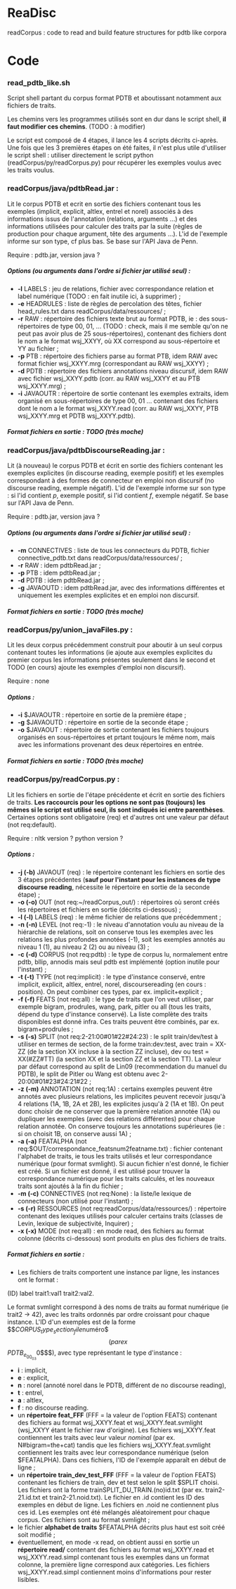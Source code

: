 ReaDisc
=======
readCorpus : code to read and build feature structures for pdtb like corpora

# Code
### read_pdtb_like.sh
Script shell partant du corpus format PDTB et aboutissant notamment aux fichiers de traits.

Les chemins vers les programmes utilisés sont en dur dans le script shell, **il faut modifier ces chemins**. (TODO : à modifier)

Le script est composé de 4 étapes, il lance les 4 scripts décrits ci-après. Une fois que les 3 premières étapes on été faites, il n'est plus utile d'utiliser le script shell : utiliser directement le script python (readCorpus/py/readCorpus.py) pour récupérer les exemples voulus avec les traits voulus.

### readCorpus/java/pdtbRead.jar : 

Lit le corpus PDTB et ecrit en sortie des fichiers contenant tous les exemples (implicit, explicit, altlex, entrel et norel) associés à des informations issus de l'annotation (relations, arguments ...) et des informations utilisées pour calculer des traits par la suite (règles de production pour chaque argument, tête des arguments ...). L'id de l'exemple informe sur son type, cf plus bas. Se base sur l'API Java de Penn.

Require : pdtb.jar, version java ? 

##### Options (ou arguments dans l'ordre si fichier jar utilisé seul) : 
* **-l** LABELS : jeu de relations, fichier avec correspondance relation et label numérique (TODO : en fait inutile ici, à supprimer) ;
* **-e** HEADRULES : liste de règles de percolation des têtes, fichier head_rules.txt dans readCorpus/data/ressources/ ;
* **-r** RAW : répertoire des fichiers texte brut au format PDTB, ie : des sous-répertoires de type 00, 01, ... (TODO : check, mais il me semble qu'on ne peut pas avoir plus de 25 sous-répertoires), contenant des fichiers dont le nom a le format wsj_XXYY, où XX correspond au sous-répertoire et YY au fichier ;
* **-p** PTB : répertoire des fichiers parse au format PTB, idem RAW avec format fichier wsj_XXYY.mrg (correspondant au RAW wsj_XXYY) ;
* **-d** PDTB : répertoire des fichiers annotations niveau discursif, idem RAW avec fichier wsj_XXYY.pdtb (corr. au RAW wsj_XXYY et au PTB wsj_XXYY.mrg) ;
* **-i** JAVAOUTR : répertoire de sortie contenant les exemples extraits, idem organisé en sous-répertoires de type 00, 01 ... contenant des fichiers dont le nom a le format wsj_XXYY.read (corr. au RAW wsj_XXYY, PTB wsj_XXYY.mrg et PDTB wsj_XXYY.pdtb).

##### Format fichiers en sortie : TODO (très moche)


### readCorpus/java/pdtbDiscourseReading.jar : 

Lit (à nouveau) le corpus PDTB et écrit en sortie des fichiers contenant les exemples explicites (in discourse reading, exemple positif) et les exemples correspondant à des formes de connecteur en emploi non discursif (no discourse reading, exemple négatif). L'id de l'exemple informe sur son type : si l'id contient _p_, exemple positif, si l'id contient _f_, exemple négatif. Se base sur l'API Java de Penn.
  
Require : pdtb.jar, version java ?

##### Options (ou arguments dans l'ordre si fichier jar utilisé seul) :
  * **-m** CONNECTIVES : liste de tous les connecteurs du PDTB, fichier connective_pdtb.txt dans readCorpus/data/ressources/ ;
  * **-r** RAW : idem pdtbRead.jar ;
  * **-p** PTB : idem pdtbRead.jar ;
  * **-d** PDTB : idem pdtbRead.jar ;
  * **-g** JAVAOUTD : idem pdtbRead.jar, avec des informations différentes et uniquement les exemples explicites et en emploi non discursif.

##### Format fichiers en sortie : TODO (très moche)

### readCorpus/py/union_javaFiles.py : 

Lit les deux corpus précédemment construit pour aboutir à un seul corpus contenant toutes les informations (ie ajoute aux exemples explicites du premier corpus les informations présentes seulement dans le second et TODO (en cours) ajoute les exemples d'emploi non discursif).

Require : none

##### Options :
* **-i** $JAVAOUTR : répertoire en sortie de la première étape ;
* **-g** $JAVAOUTD : répertoire en sortie de la seconde étape ;
* **-o** $JAVAOUT : répertoire de sortie contenant les fichiers toujours organisés en sous-répertoires et prtant toujours le même nom, mais avec les informations provenant des deux répertoires en entrée.

##### Format fichiers en sortie : TODO (très moche)


### readCorpus/py/readCorpus.py : 

Lit les fichiers en sortie de l'étape précédente et écrit en sortie des fichiers de traits. **Les raccourcis pour les options ne sont pas (toujours) les mêmes si le script est utilisé seul, ils sont indiqués ici entre parenthèses**. Certaines options sont obligatoire (req) et d'autres ont une valeur par défaut (not req:default).

Require : nltk version ? python version ?

##### Options :

* **-j (-b)** JAVAOUT (req) : le répertoire contenant les fichiers en sortie des 3 étapes précédentes (**sauf pour l'instant pour les instances de type discourse reading**, nécessite le répertoire en sortie de la seconde étape) ;
* **-o (-o)** OUT  (not req:~/readCorpus_out/) : répertoires où seront créés les répertoires et fichiers en sortie (décrits ci-dessous) ;
* **-l (-l)** LABELS (req) : le même fichier de relations que précédemment ;
* **-n (-n)** LEVEL (not req:-1) : le niveau d'annotation voulu au niveau de la hiérarchie de relations, soit on conserve tous les exemples avec les relations les plus profondes annotées (-1), soit les exemples annotés au niveau 1 (1), au niveau 2 (2) ou au niveau (3) ;
* **-c (-d)** CORPUS (not req:pdtb) : le type de corpus lu, normalement entre pdtb, bllip, annodis mais seul pdtb est implémenté (option inutile pour l'instant) ;
* **-t (-t)** TYPE (not req:implicit) : le type d'instance conservé, entre implicit, explicit, altlex, entrel, norel, discoursereading (en cours : position). On peut combiner ces types, par ex. implicit+explicit ;
* **-f (-f)** FEATS (not req:all) : le type de traits que l'on veut utiliser, par exemple bigram, prodrules, wang, park, pitler ou all (tous les traits, dépend du type d'instance conservé). La liste complète des traits disponibles est donné infra. Ces traits peuvent être combinés, par ex. bigram+prodrules ;
* **-s (-s)** SPLIT (not req:2-21:00#01#22#24:23) : le split train/dev/test à utiliser en termes de section, de la forme train:dev:test, avec train = XX-ZZ (de la section XX incluse à la section ZZ incluse), dev ou test = XX(#ZZ#TT) (la section XX et la section ZZ et la section TT). La valeur par défaut correspond au split de Lin09 (recommendation du manuel du PDTB), le split de Pitler ou Wang est obtenu avec 2-20:00#01#23#24:21#22 ;
* **-z (-m)** ANNOTATION (not req:1A) : certains exemples peuvent être annotés avec plusieurs relations, les implicites peuvent recevoir jusqu'à 4 relations (1A, 1B, 2A et 2B), les explicites jusqu'à 2 (1A et 1B). On peut donc choisir de ne conserver que la première relation annotée (1A) ou dupliquer les exemples (avec des relations différentes) pour chaque relation annotée. On conserve toujours les annotations supérieures (ie : si on choisit 1B, on conserve aussi 1A) ;
* **-a (-a)** FEATALPHA (not req:$OUT/correspondance_featsnum2featname.txt) : fichier contenant l'alphabet de traits, ie tous les traits utilisés et leur correspondance numérique (pour format svmlight). Si aucun fichier n'est donné, le fichier est créé. Si un fichier est donné, il est utilisé pour trouver la correspondance numérique pour les traits calculés, et les nouveaux traits sont ajoutés à la fin du fichier ;
* **-m (-c)** CONNECTIVES (not req:None) : la liste/le lexique de connecteurs (non utilisé pour l'instant) ;
* **-s (-r)** RESSOURCES (not req:readCorpus/data/ressources/) : répertoire contenant des lexiques utilisés pour calculer certains traits (classes de Levin, lexique de subjectivité, Inquirer) ;
* **-x (-x)** MODE (not req:all) : en mode read, des fichiers au format colonne (décrits ci-dessous) sont produits en plus des fichiers de traits.

##### Format fichiers en sortie :
* Les fichiers de traits comportent une instance par ligne, les instances ont le format : 

(ID) label trait1:val1 trait2:val2. 

Le format svmlight correspond à des noms de traits au format numérique (ie trait2 -> 42), avec les traits ordonnés par ordre croissant pour chaque instance. L'ID d'un exemples est de la forme $$$CORPUS_type_section_file$numéro$$$ (par ex $$$PDTB_e_00_03$0$$$), avec type représentant le type d'instance :
  * **i** : implicit,
  * **e** : explicit,
  * **n** : norel (annoté norel dans le PDTB, différent de no discourse reading),
  * **t** : entrel,
  * **a** : altlex,
  * **f** : no discourse reading.
* un **répertoire feat_FFF** (FFF = la valeur de l'option FEATS) contenant des fichiers au format wsj_XXYY.feat et wsj_XXYY.feat.svmlight (wsj_XXYY étant le fichier raw d'origine). Les fichiers wsj_XXYY.feat contiennent les traits avec leur valeur *nominal* (par ex. N#bigram=the+cat) tandis que les fichiers wsj_XXYY.feat.svmlight contiennent les traits avec leur correspondance numérique (selon $FEATALPHA). Dans ces fichiers, l'ID de l'exemple apparaît en début de ligne ;
* un **répertoire train_dev_test_FFF** (FFF = la valeur de l'option FEATS) contenant les fichiers de train, dev et test selon le split $SPLIT choisi. Les fichiers ont la forme trainSPLIT_DU_TRAIN.(no)id.txt (par ex. train2-21.id.txt et train2-21.noid.txt). Le fichier en .id contient les ID des exemples en début de ligne. Les fichiers en .noid ne contiennent plus ces id. Les exemples ont été mélangés aléatoirement pour chaque corpus. Ces fichiers sont au format svmlight ;
* le fichier **alphabet de traits** $FEATALPHA décrits plus haut est soit créé soit modifié ;
* éventuellement, en mode -x read, on obtient aussi en sortie un **répertoire read/** contenant des fichiers au format wsj_XXYY.read et  wsj_XXYY.read.simpl contenant tous les exemples dans un format colonne, la première ligne correspond aux catégories. Les fichiers wsj_XXYY.read.simpl contiennent moins d'informations pour rester lisibles.
